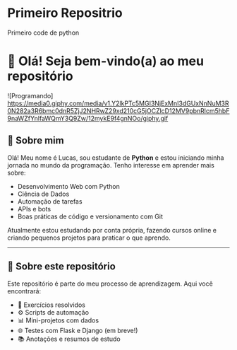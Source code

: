 # Primeiro Repositrio
Primeiro code de python 
# 👋 Olá! Seja bem-vindo(a) ao meu repositório

![Programando] https://media0.giphy.com/media/v1.Y2lkPTc5MGI3NjExMnI3dGUxNnNuM3R0N282a3R6bmc0dnR5ZjJ2NHRwZ29xd210cG5jOCZlcD12MV9pbnRlcm5hbF9naWZfYnlfaWQmY3Q9Zw/12mykE9f4gnNOo/giphy.gif

## 🧠 Sobre mim

Olá! Meu nome é Lucas, sou estudante de **Python** e estou iniciando minha jornada no mundo da programação. Tenho interesse em aprender mais sobre:

- Desenvolvimento Web com Python
- Ciência de Dados
- Automação de tarefas
- APIs e bots
- Boas práticas de código e versionamento com Git

Atualmente estou estudando por conta própria, fazendo cursos online e criando pequenos projetos para praticar o que aprendo.

---

## 📂 Sobre este repositório

Este repositório é parte do meu processo de aprendizagem. Aqui você encontrará:

- 📝 Exercícios resolvidos  
- ⚙️ Scripts de automação  
- 📊 Mini-projetos com dados  
- 🌐 Testes com Flask e Django (em breve!)  
- 📚 Anotações e resumos de estudo  

